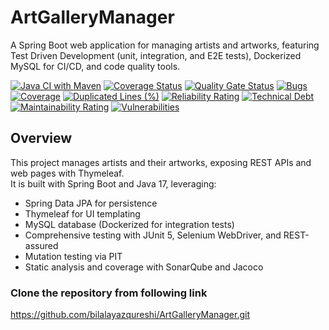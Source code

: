 # ArtGalleryManager

A Spring Boot web application for managing artists and artworks, featuring Test Driven Development (unit, integration, and E2E tests), Dockerized MySQL for CI/CD, and code quality tools.


[![Java CI with Maven](https://github.com/bilalayazqureshi/ArtGalleryManager/actions/workflows/maven.yml/badge.svg)](https://github.com/bilalayazqureshi/ArtGalleryManager/actions/workflows/maven.yml)
[![Coverage Status](https://coveralls.io/repos/github/bilalayazqureshi/ArtGalleryManager/badge.svg?branch=master)](https://coveralls.io/github/bilalayazqureshi/ArtGalleryManager?branch=master)
[![Quality Gate Status](https://sonarcloud.io/api/project_badges/measure?project=bilalayazqureshi_ArtGalleryManager&metric=alert_status)](https://sonarcloud.io/summary/new_code?id=bilalayazqureshi_ArtGalleryManager)
[![Bugs](https://sonarcloud.io/api/project_badges/measure?project=bilalayazqureshi_ArtGalleryManager&metric=bugs)](https://sonarcloud.io/summary/new_code?id=bilalayazqureshi_ArtGalleryManager)
[![Coverage](https://sonarcloud.io/api/project_badges/measure?project=bilalayazqureshi_ArtGalleryManager&metric=coverage)](https://sonarcloud.io/summary/new_code?id=bilalayazqureshi_ArtGalleryManager)
[![Duplicated Lines (%)](https://sonarcloud.io/api/project_badges/measure?project=bilalayazqureshi_ArtGalleryManager&metric=duplicated_lines_density)](https://sonarcloud.io/summary/new_code?id=bilalayazqureshi_ArtGalleryManager)
[![Reliability Rating](https://sonarcloud.io/api/project_badges/measure?project=bilalayazqureshi_ArtGalleryManager&metric=reliability_rating)](https://sonarcloud.io/summary/new_code?id=bilalayazqureshi_ArtGalleryManager)
[![Technical Debt](https://sonarcloud.io/api/project_badges/measure?project=bilalayazqureshi_ArtGalleryManager&metric=sqale_index)](https://sonarcloud.io/summary/new_code?id=bilalayazqureshi_ArtGalleryManager)
[![Maintainability Rating](https://sonarcloud.io/api/project_badges/measure?project=bilalayazqureshi_ArtGalleryManager&metric=sqale_rating)](https://sonarcloud.io/summary/new_code?id=bilalayazqureshi_ArtGalleryManager)
[![Vulnerabilities](https://sonarcloud.io/api/project_badges/measure?project=bilalayazqureshi_ArtGalleryManager&metric=vulnerabilities)](https://sonarcloud.io/summary/new_code?id=bilalayazqureshi_ArtGalleryManager)

## Overview
This project manages artists and their artworks, exposing REST APIs and web pages with Thymeleaf.  
It is built with Spring Boot and Java 17, leveraging:

- Spring Data JPA for persistence  
- Thymeleaf for UI templating  
- MySQL database (Dockerized for integration tests)  
- Comprehensive testing with JUnit 5, Selenium WebDriver, and REST-assured
- Mutation testing via PIT 
- Static analysis and coverage with SonarQube and Jacoco


### Clone the repository from following link

https://github.com/bilalayazqureshi/ArtGalleryManager.git

